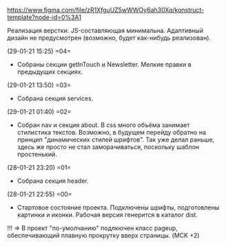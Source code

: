 https://www.figma.com/file/zR1XfguUZ5wWWOy6ah30Xq/konstruct-template?node-id=0%3A1

Реализация верстки. JS-составляющая минимальна. Адаптивный дизайн не предусмотрен (возможно, будет как-нибудь реализован).

(29-01-21 15:25) =04=
- Собраны секции getInTouch и Newsletter. Мелкие правки в предыдущих секциях.

(29-01-21 13:50) =03=
- Собрана секция services.

(29-01-21 01:40) =02=
- Собран nav и секция about. В css много объёма занимает стилистика текстов. Возможно, в будущем перейду обратно на принцип "динамических стилей шрифтов". Так уже делал раньше, здесь же просто не стал заморачиваться, поскольку шаблон простенький. 

(28-01-21 23:20) =01=
- Собрана секция header.

(28-01-21 22:55) =00=
- Стартовое состояние проекта. Подключены шрифты, подготовлены картинки и иконки. Рабочая версия генерится в каталог dist.

!!! => В проект "по-умолчанию" подлкючен класс pageup, обеспечивающий плавную прокрутку вверх страницы.
(MCK +2)
